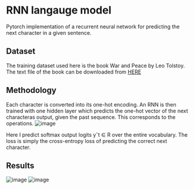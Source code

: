 # RNN langauge model
Pytorch implementation of a recurrent neural network for predicting the next character in a given sentence. 

## Dataset
The training dataset used here is the book War and Peace by Leo Tolstoy.
The text file of the book can be downloaded from [HERE](https://raw.githubusercontent.com/mmcky/nyu-econ-370/master/notebooks/data/book-war-and-peace.txt)

## Methodology
Each character is converted into its one-hot encoding. An RNN is then trained with one hidden layer which predicts the one-hot vector of the next characteras output, given the past sequence. This corresponds to the operations.
![image](https://user-images.githubusercontent.com/38180831/205384906-37d1f1df-38c4-4a3e-b8f2-e98096c68fde.png)

Here I predict softmax output logits yˆt ∈ R over the entire vocabulary. The loss is simply the cross-entropy loss of predicting the correct next character.

## Results
![image](https://user-images.githubusercontent.com/38180831/205385524-ad45909e-9e1a-4dff-bc0c-185d9695b158.png)
![image](https://user-images.githubusercontent.com/38180831/205385566-6e3d711d-47a4-4e93-9472-f04e35274eac.png)
